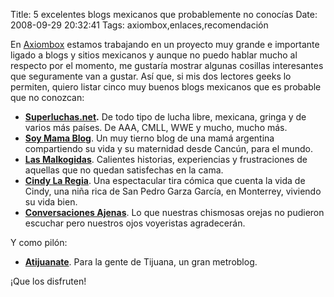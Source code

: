 Title: 5 excelentes blogs mexicanos que probablemente no conocías
Date: 2008-09-29 20:32:41
Tags: axiombox,enlaces,recomendación

En <a href="http://axiombox.com">Axiombox</a> estamos trabajando en un proyecto muy grande e importante ligado a blogs y sitios mexicanos y aunque no puedo hablar mucho al respecto por el momento, me gustaría mostrar algunas cosillas interesantes que seguramente van a gustar. Así que, si mis dos lectores geeks lo permiten, quiero listar cinco muy buenos blogs mexicanos que es probable que no conozcan:
<ul>
	<li><strong><a href="http://superluchas.net">Superluchas.net</a>.</strong> De todo tipo de lucha libre, mexicana, gringa y de varios más países. De AAA, CMLL, WWE y mucho, mucho más.</li>
	<li><strong><a href="http://soy-mama.blogspot.com/">Soy Mama Blog</a></strong>. Un muy tierno blog de una mamá argentina compartiendo su vida y su maternidad desde Cancún, para el mundo.</li>
	<li><strong><a href="http://lasmalcogidas.blogspot.com/">Las Malkogidas</a></strong>. Calientes historias, experiencias y frustraciones de aquellas que no quedan satisfechas en la cama.</li>
	<li><strong><a href="http://cindylaregia.com">Cindy La Regia</a></strong>. Una espectacular tira cómica que cuenta la vida de Cindy, una niña rica de San Pedro Garza García, en Monterrey, viviendo su vida bien.</li>
	<li><strong><a href="http://conversacionesajenas.com/">Conversaciones Ajenas</a></strong>. Lo que nuestras chismosas orejas no pudieron escuchar pero nuestros ojos voyeristas agradecerán.</li>
</ul>
Y como pilón:
<ul>
	<li><strong><a href="http://atijuanate.com">Atijuanate</a></strong>. Para la gente de Tijuana, un gran metroblog.</li>
</ul>
¡Que los disfruten!